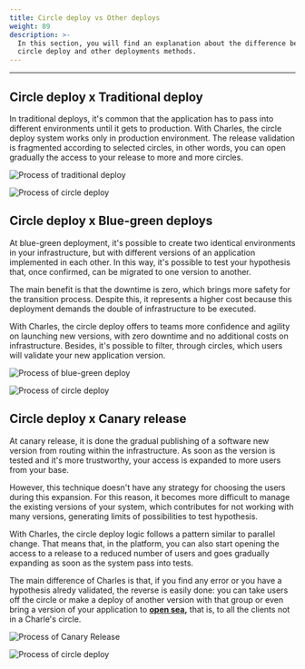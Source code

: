 ```yaml
---
title: Circle deploy vs Other deploys
weight: 89
description: >-
  In this section, you will find an explanation about the difference between
  circle deploy and other deployments methods.
---
```


---

## Circle deploy x Traditional deploy

In traditional deploys, it's common that the application has to pass into different environments until it gets to production. With Charles, the circle deploy system works only in production environment. The release validation is fragmented according to selected circles, in other words, you can open gradually the access to your release to more and more circles.

![Process of traditional deploy ](//deploy-tradicional%20%282%29.png)

![Process of circle deploy](//deploy_em_circulos%20%283%29%20%281%29.png)

## Circle deploy x Blue-green deploys

At blue-green deployment, it's possible to create two identical environments in your infrastructure, but with different versions of an application implemented in each other. In this way, it's possible to test your hypothesis that, once confirmed, can be migrated to one version to another.

The main benefit is that the downtime is zero, which brings more safety for the transition process. Despite this, it represents a higher cost because this deployment demands the double of infrastructure to be executed.

With Charles, the circle deploy offers to teams more confidence and agility on launching new versions, with zero downtime and no additional costs on infrastructure. Besides, it's possible to filter, through circles, which users will validate your new application version.

![Process of blue-green deploy](//blue_green%20%281%29%20%281%29.png)

![Process of circle deploy](//deploy_em_circulos%20%281%29%20%281%29.png)

## Circle deploy x Canary release

At canary release, it is done the gradual publishing of a software new version from routing within the infrastructure. As soon as the version is tested and it's more trustworthy, your access is expanded to more users from your base.

However, this technique doesn't have any strategy for choosing the users during this expansion. For this reason, it becomes more difficult to manage the existing versions of your system, which contributes for not working with many versions, generating limits of possibilities to test hypothesis.

With Charles, the circle deploy logic follows a pattern similar to parallel change. That means that, in the platform, you can also start opening the access to a release to a reduced number of users and goes gradually expanding as soon as the system pass into tests.

The main difference of Charles is that, if you find any error or you have a hypothesis alredy validated, the reverse is easily done: you can take users off the circle or make a deploy of another version with that group or even bring a version of your application to [**open sea**](../../key-concepts#open-sea)**,** that is, to all the clients not in a Charle's circle.

![Process of Canary Release](//deploy_em_circulos_x_canary_releases%20%282%29.png)

![Process of circle deploy](//deploy_em_circulos%20%2810%29.png)
